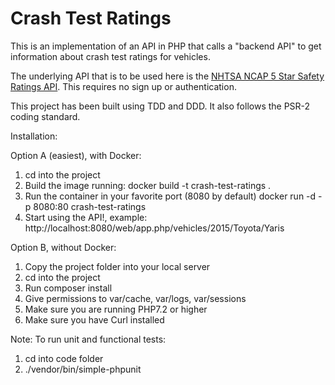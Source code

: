 Crash Test Ratings
==================

This is an implementation of an API in PHP that calls a "backend API"
to get information about crash test ratings for vehicles.

The underlying API that is to be used here is the [NHTSA NCAP 5 Star Safety Ratings API](https://one.nhtsa.gov/webapi/Default.aspx?SafetyRatings/API/5).  This requires no sign up or authentication.

This project has been built using TDD and DDD. It also follows the PSR-2 coding standard.

Installation:

Option A (easiest), with Docker:

1) cd into the project
2) Build the image running: docker build -t crash-test-ratings .
3) Run the container in your favorite port (8080 by default) docker run -d -p 8080:80 crash-test-ratings
4) Start using the API!, example: http://localhost:8080/web/app.php/vehicles/2015/Toyota/Yaris

Option B, without Docker:
1) Copy the project folder into your local server
2) cd into the project
3) Run composer install
4) Give permissions to var/cache, var/logs, var/sessions
5) Make sure you are running PHP7.2 or higher
6) Make sure you have Curl installed

Note: To run unit and functional tests:
1) cd into code folder
2) ./vendor/bin/simple-phpunit
